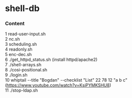 # shell-db
### Content  
1 read-user-input.sh  
2 nc.sh  
3 scheduling.sh  
4 readonly.sh  
5 enc-dec.sh  
6 ./get_httpd_status.sh  (install httpd/apache2)  
7 ./shell-arrays.sh  
8 ./cosi-positional.sh  
9 ./login.sh  
10 whiptail --title "Bogdan" --checklist "List" 22 78 12  "a b c"  (https://www.youtube.com/watch?v=KsiPYMKSHU8)  
11 ./stop-ldap.sh
